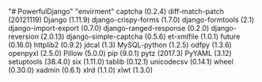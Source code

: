 "# PowerfulDjango"
"envirment"
captcha (0.2.4)
diff-match-patch (20121119)
Django (1.11.9)
django-crispy-forms (1.7.0)
django-formtools (2.1)
django-import-export (0.7.0)
django-ranged-response (0.2.0)
django-reversion (2.0.13)
django-simple-captcha (0.5.6)
et-xmlfile (1.0.1)
future (0.16.0)
httplib2 (0.9.2)
jdcal (1.3)
MySQL-python (1.2.5)
odfpy (1.3.6)
openpyxl (2.5.0)
Pillow (5.0.0)
pip (9.0.1)
pytz (2017.3)
PyYAML (3.12)
setuptools (38.4.0)
six (1.11.0)
tablib (0.12.1)
unicodecsv (0.14.1)
wheel (0.30.0)
xadmin (0.6.1)
xlrd (1.1.0)
xlwt (1.3.0)
